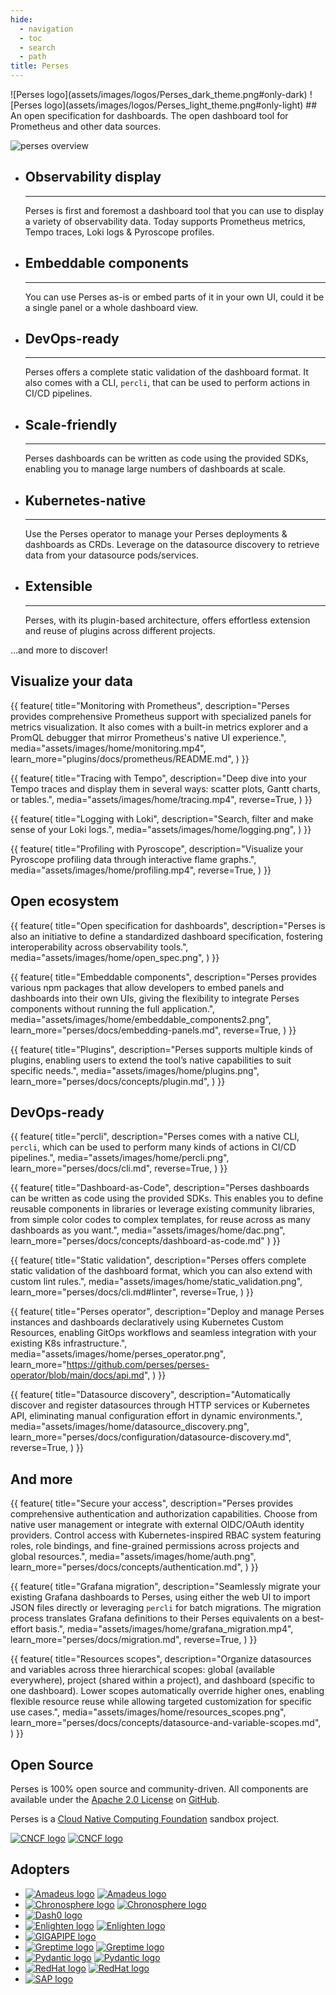 ```yaml
---
hide:
  - navigation
  - toc
  - search
  - path
title: Perses
---
```


<!-- below css is required to remove the empty header that is generated automatically by mkdocs ref: https://github.com/squidfunk/mkdocs-material/issues/2163#issuecomment-2109733111-->
<style>
.md-content .md-typeset h1 {
      display: none;
  }
</style>

<div class="centered image" markdown>
![Perses logo](assets/images/logos/Perses_dark_theme.png#only-dark) ![Perses logo](assets/images/logos/Perses_light_theme.png#only-light)
## An open specification for dashboards. The open dashboard tool for Prometheus and other data sources.
</div>

![perses overview](assets/images/home/perses_overview.gif)

<div class="grid cards" markdown>

-   ## Observability display
    ---
    Perses is first and foremost a dashboard tool that you can use to display a variety of observability data. Today supports Prometheus metrics, Tempo traces, Loki logs & Pyroscope profiles.

-   ## Embeddable components
    ---
    You can use Perses as-is or embed parts of it in your own UI, could it be a single panel or a whole dashboard view.

-   ## DevOps-ready
    ---
    Perses offers a complete static validation of the dashboard format. It also comes with a CLI, `percli`, that can be used to perform actions in CI/CD pipelines.

-   ## Scale-friendly
    ---
    Perses dashboards can be written as code using the provided SDKs, enabling you to manage large numbers of dashboards at scale.

-   ## Kubernetes-native
    ---
    Use the Perses operator to manage your Perses deployments & dashboards as CRDs. Leverage on the datasource discovery to retrieve data from your datasource pods/services.

-   ## Extensible
    ---
    Perses, with its plugin-based architecture, offers effortless extension and reuse of plugins across different projects.

</div>

...and more to discover!

<div class="features-showcase-wrapper" markdown>

## Visualize your data

{{ feature(
    title="Monitoring with Prometheus",
    description="Perses provides comprehensive Prometheus support with specialized panels for metrics visualization. It also comes with a built-in metrics explorer and a PromQL debugger that mirror Prometheus's native UI experience.",
    media="assets/images/home/monitoring.mp4",
    learn_more="plugins/docs/prometheus/README.md",
) }}

{{ feature(
    title="Tracing with Tempo",
    description="Deep dive into your Tempo traces and display them in several ways: scatter plots, Gantt charts, or tables.",
    media="assets/images/home/tracing.mp4",
    reverse=True,
) }}

{{ feature(
    title="Logging with Loki",
    description="Search, filter and make sense of your Loki logs.",
    media="assets/images/home/logging.png",
) }}

{{ feature(
    title="Profiling with Pyroscope",
    description="Visualize your Pyroscope profiling data through interactive flame graphs.",
    media="assets/images/home/profiling.mp4",
    reverse=True,
) }}
## Open ecosystem

{{ feature(
    title="Open specification for dashboards",
    description="Perses is also an initiative to define a standardized dashboard specification, fostering interoperability across observability tools.",
    media="assets/images/home/open_spec.png",
) }}

{{ feature(
    title="Embeddable components",
    description="Perses provides various npm packages that allow developers to embed panels and dashboards into their own UIs, giving the flexibility to integrate Perses components without running the full application.",
    media="assets/images/home/embeddable_components2.png",
    learn_more="perses/docs/embedding-panels.md",
    reverse=True,
) }}

{{ feature(
    title="Plugins",
    description="Perses supports multiple kinds of plugins, enabling users to extend the tool’s native capabilities to suit specific needs.",
    media="assets/images/home/plugins.png",
    learn_more="perses/docs/concepts/plugin.md",
) }}

## DevOps-ready

{{ feature(
    title="percli",
    description="Perses comes with a native CLI, `percli`, which can be used to perform many kinds of actions in CI/CD pipelines.",
    media="assets/images/home/percli.png",
    learn_more="perses/docs/cli.md",
    reverse=True,
) }}

{{ feature(
    title="Dashboard-as-Code",
    description="Perses dashboards can be written as code using the provided SDKs. This enables you to define reusable components in libraries or leverage existing community libraries, from simple color codes to complex templates, for reuse across as many dashboards as you want.",
    media="assets/images/home/dac.png",
    learn_more="perses/docs/concepts/dashboard-as-code.md"
) }}

{{ feature(
    title="Static validation",
    description="Perses offers complete static validation of the dashboard format, which you can also extend with custom lint rules.",
    media="assets/images/home/static_validation.png",
    learn_more="perses/docs/cli.md#linter",
    reverse=True,
) }}

{{ feature(
    title="Perses operator",
    description="Deploy and manage Perses instances and dashboards declaratively using Kubernetes Custom Resources, enabling GitOps workflows and seamless integration with your existing K8s infrastructure.",
    media="assets/images/home/perses_operator.png",
    learn_more="https://github.com/perses/perses-operator/blob/main/docs/api.md",
) }}

{{ feature(
    title="Datasource discovery",
    description="Automatically discover and register datasources through HTTP services or Kubernetes API, eliminating manual configuration effort in dynamic environments.",
    media="assets/images/home/datasource_discovery.png",
    learn_more="perses/docs/configuration/datasource-discovery.md",
    reverse=True,
) }}

## And more

{{ feature(
    title="Secure your access",
    description="Perses provides comprehensive authentication and authorization capabilities. Choose from native user management or integrate with external OIDC/OAuth identity providers. Control access with Kubernetes-inspired RBAC system featuring roles, role bindings, and fine-grained permissions across projects and global resources.",
    media="assets/images/home/auth.png",
    learn_more="perses/docs/concepts/authentication.md",
) }}

{{ feature(
    title="Grafana migration",
    description="Seamlessly migrate your existing Grafana dashboards to Perses, using either the web UI to import JSON files directly or leveraging `percli` for batch migrations. The migration process translates Grafana definitions to their Perses equivalents on a best-effort basis.",
    media="assets/images/home/grafana_migration.mp4",
    learn_more="perses/docs/migration.md",
    reverse=True,
) }}

{{ feature(
    title="Resources scopes",
    description="Organize datasources and variables across three hierarchical scopes: global (available everywhere), project (shared within a project), and dashboard (specific to one dashboard). Lower scopes automatically override higher ones, enabling flexible resource reuse while allowing targeted customization for specific use cases.",
    media="assets/images/home/resources_scopes.png",
    learn_more="perses/docs/concepts/datasource-and-variable-scopes.md",
) }}

</div>

<!-- Add more features as needed, alternating image and text order for each block -->
<div class="centered" markdown>

## Open Source

Perses is 100% open source and community-driven. All components are available under
the [Apache 2.0 License](http://www.apache.org/licenses/LICENSE-2.0) on [GitHub](https://github.com/perses).

Perses is a [Cloud Native Computing Foundation](https://cncf.io) sandbox project.

[![CNCF logo](assets/images/logos/CNCF_dark_theme.png#only-dark)](https://cncf.io) [![CNCF logo](assets/images/logos/CNCF_light_theme.png#only-light)](https://cncf.io)

</div>

<div class="centered" markdown>

## Adopters

</div>

<div class="grid cards image-grid" markdown>

- [![Amadeus logo](assets/images/logos/Amadeus_dark_theme.png#only-dark)](https://amadeus.com) [![Amadeus logo](assets/images/logos/Amadeus_light_theme.png#only-light)](https://amadeus.com)
- [![Chronosphere logo](assets/images/logos/Chronosphere_dark_theme.svg#only-dark)](https://chronosphere.io/) [![Chronosphere logo](assets/images/logos/Chronosphere_light_theme.svg#only-light)](https://chronosphere.io/)
- [![Dash0 logo](assets/images/logos/Dash0.svg)](https://www.dash0.com/)
- [![Enlighten logo](assets/images/logos/Enlighten_dark_theme.png#only-dark)](https://enlighten.com) [![Enlighten logo](assets/images/logos/Enlighten_light_theme.png#only-light)](https://enlighten.com)
- [![GIGAPIPE logo](assets/images/logos/Gigapipe.svg)](https://gigapipe.com)
- [![Greptime logo](assets/images/logos/Greptime_dark_theme.svg#only-dark)](https://greptime.com/) [![Greptime logo](assets/images/logos/Greptime_light_theme.svg#only-light)](https://greptime.com/)
- [![Pydantic logo](assets/images/logos/Pydantic_dark_theme.png#only-dark)](https://pydantic.dev/) [![Pydantic logo](assets/images/logos/Pydantic_light_theme.png#only-light)](https://pydantic.dev/)
- [![RedHat logo](assets/images/logos/RedHat_dark_theme.png#only-dark)](https://www.redhat.com) [![RedHat logo](assets/images/logos/RedHat_light_theme.png#only-light)](https://www.redhat.com)
- [![SAP logo](assets/images/logos/SAP.svg)](https://www.sap.com)
- <div style="display: flex; flex-direction: column; align-items: center; justify-content: center; height: 100%;"><p>Want your company logo here?</p><a href="./adopters.md">→ Learn more</a></div>

</div>
